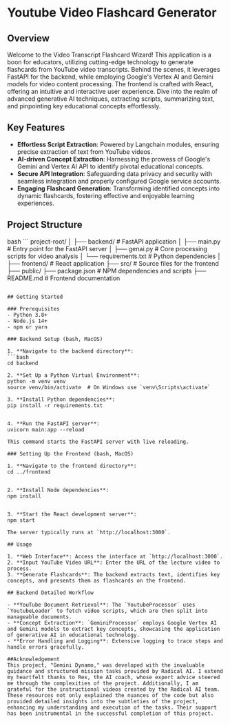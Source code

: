 # Youtube Video Flashcard Generator

## Overview
Welcome to the Video Transcript Flashcard Wizard! This application is a boon for educators, utilizing cutting-edge technology to generate flashcards from YouTube video transcripts. Behind the scenes, it leverages FastAPI for the backend, while employing Google's Vertex AI and Gemini models for video content processing. The frontend is crafted with React, offering an intuitive and interactive user experience. Dive into the realm of advanced generative AI techniques, extracting scripts, summarizing text, and pinpointing key educational concepts effortlessly.

## Key Features
- **Effortless Script Extraction**: Powered by Langchain modules, ensuring precise extraction of text from YouTube videos.
- **AI-driven Concept Extraction**: Harnessing the prowess of Google's Gemini and Vertex AI API to identify pivotal educational concepts.
- **Secure API Integration**: Safeguarding data privacy and security with seamless integration and properly configured Google service accounts.
- **Engaging Flashcard Generation**: Transforming identified concepts into dynamic flashcards, fostering effective and enjoyable learning experiences.

## Project Structure
bash ```
project-root/
│
├── backend/             # FastAPI application
│   ├── main.py          # Entry point for the FastAPI server
│   ├── genai.py         # Core processing scripts for video analysis
│   └── requirements.txt # Python dependencies
│
├── frontend/            # React application
    ├── src/             # Source files for the frontend
    ├── public/
    ├── package.json     # NPM dependencies and scripts
    ├── README.md        # Frontend documentation
```

## Getting Started

### Prerequisites
- Python 3.8+
- Node.js 14+
- npm or yarn

### Backend Setup (bash, MacOS)

1. **Navigate to the backend directory**:
```bash
cd backend
    
2. **Set Up a Python Virtual Environment**:
python -m venv venv
source venv/bin/activate  # On Windows use `venv\Scripts\activate`

3. **Install Python dependencies**:
pip install -r requirements.txt


4. **Run the FastAPI server**:
uvicorn main:app --reload

This command starts the FastAPI server with live reloading.

### Setting Up the Frontend (bash, MacOS)

1. **Navigate to the frontend directory**:
cd ../frontend


2. **Install Node dependencies**:
npm install


3. **Start the React development server**:
npm start

The server typically runs at `http://localhost:3000`.

## Usage

1. **Web Interface**: Access the interface at `http://localhost:3000`.
2. **Input YouTube Video URL**: Enter the URL of the lecture video to process.
3. **Generate Flashcards**: The backend extracts text, identifies key concepts, and presents them as flashcards on the frontend.

## Backend Detailed Workflow

- **YouTube Document Retrieval**: The `YoutubeProcessor` uses `YoutubeLoader` to fetch video scripts, which are then split into manageable documents.
- **Concept Extraction**: `GeminiProcessor` employs Google Vertex AI and Gemini models to extract key concepts, showcasing the application of generative AI in educational technology.
- **Error Handling and Logging**: Extensive logging to trace steps and handle errors gracefully.

##Acknowledgement
This project, "Gemini Dynamo," was developed with the invaluable guidance and structured mission tasks provided by Radical AI. I extend my heartfelt thanks to Rex, the AI coach, whose expert advice steered me through the complexities of the project. Additionally, I am grateful for the instructional videos created by the Radical AI team. These resources not only explained the nuances of the code but also provided detailed insights into the subtleties of the project, enhancing my understanding and execution of the tasks. Their support has been instrumental in the successful completion of this project.

